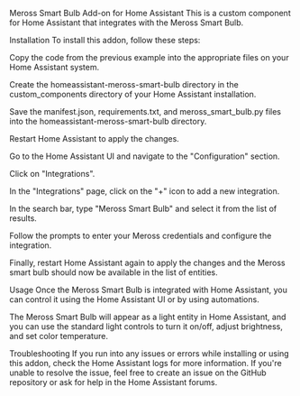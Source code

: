 Meross Smart Bulb Add-on for Home Assistant
This is a custom component for Home Assistant that integrates with the Meross Smart Bulb.

Installation
To install this addon, follow these steps:

Copy the code from the previous example into the appropriate files on your Home Assistant system.

Create the homeassistant-meross-smart-bulb directory in the custom_components directory of your Home Assistant installation.

Save the manifest.json, requirements.txt, and meross_smart_bulb.py files into the homeassistant-meross-smart-bulb directory.

Restart Home Assistant to apply the changes.

Go to the Home Assistant UI and navigate to the "Configuration" section.

Click on "Integrations".

In the "Integrations" page, click on the "+" icon to add a new integration.

In the search bar, type "Meross Smart Bulb" and select it from the list of results.

Follow the prompts to enter your Meross credentials and configure the integration.

Finally, restart Home Assistant again to apply the changes and the Meross smart bulb should now be available in the list of entities.

Usage
Once the Meross Smart Bulb is integrated with Home Assistant, you can control it using the Home Assistant UI or by using automations.

The Meross Smart Bulb will appear as a light entity in Home Assistant, and you can use the standard light controls to turn it on/off, adjust brightness, and set color temperature.

Troubleshooting
If you run into any issues or errors while installing or using this addon, check the Home Assistant logs for more information. If you're unable to resolve the issue, feel free to create an issue on the GitHub repository or ask for help in the Home Assistant forums.

